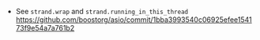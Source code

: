 - See `strand.wrap` and `strand.running_in_this_thread` https://github.com/boostorg/asio/commit/1bba3993540c06925efee154173f9e54a7a761b2